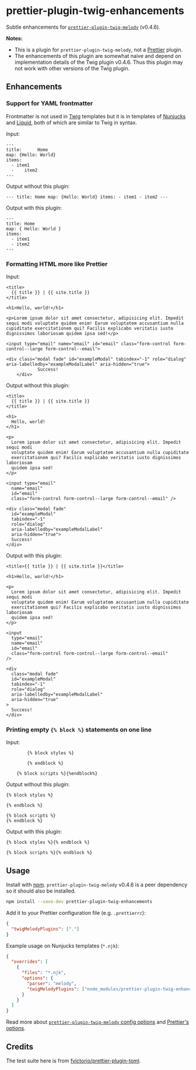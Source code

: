 # prettier-plugin-twig-enhancements

Subtle enhancements for [`prettier-plugin-twig-melody`](https://github.com/trivago/prettier-plugin-twig-melody) (v0.4.6).

**Notes:**
* This is a plugin for `prettier-plugin-twig-melody`, not a [Prettier](https://prettier.io/) plugin.
* The enhancements of this plugin are somewhat naive and depend on implementation details of the Twig plugin v0.4.6. Thus this plugin may not work with other versions of the Twig plugin.

## Enhancements

### Support for YAML frontmatter

Frontmatter is not used in [Twig](https://twig.symfony.com/) templates but it is in templates of [Nunjucks](https://mozilla.github.io/nunjucks/) and [Liquid](https://liquidjs.com/), both of which are similar to Twig in syntax.

Input:

```njk
---
title:      Home
map: {Hello: World}
items:
  - item1
  -    item2
---
```

Output without this plugin:

```njk
--- title: Home map: {Hello: World} items: - item1 - item2 ---
```

Output with this plugin:

```njk
---
title: Home
map: { Hello: World }
items:
  - item1
  - item2
---
```

### Formatting HTML more like Prettier

Input:

```njk
<title>
  {{ title }} | {{ site.title }}
</title>

<h1>Hello, world!</h1>

<p>Lorem ipsum dolor sit amet consectetur, adipisicing elit. Impedit sequi modi voluptate quidem enim! Earum voluptatem accusantium nulla cupiditate exercitationem qui? Facilis explicabo veritatis iusto dignissimos laboriosam quidem ipsa sed!</p>

<input type="email" name="email" id="email" class="form-control form-control--large form-control--email">

<div class="modal fade" id="exampleModal" tabindex="-1" role="dialog" aria-labelledby="exampleModalLabel" aria-hidden="true">
            Success!
    </div>
```

Output without this plugin:

```njk
<title>
  {{ title }} | {{ site.title }}
</title>

<h1>
  Hello, world!
</h1>

<p>
  Lorem ipsum dolor sit amet consectetur, adipisicing elit. Impedit sequi modi
  voluptate quidem enim! Earum voluptatem accusantium nulla cupiditate
  exercitationem qui? Facilis explicabo veritatis iusto dignissimos laboriosam
  quidem ipsa sed!
</p>

<input type="email"
  name="email"
  id="email"
  class="form-control form-control--large form-control--email" />

<div class="modal fade"
  id="exampleModal"
  tabindex="-1"
  role="dialog"
  aria-labelledby="exampleModalLabel"
  aria-hidden="true">
  Success!
</div>
```

Output with this plugin:

```njk
<title>{{ title }} | {{ site.title }}</title>

<h1>Hello, world!</h1>

<p>
  Lorem ipsum dolor sit amet consectetur, adipisicing elit. Impedit sequi modi
  voluptate quidem enim! Earum voluptatem accusantium nulla cupiditate
  exercitationem qui? Facilis explicabo veritatis iusto dignissimos laboriosam
  quidem ipsa sed!
</p>

<input
  type="email"
  name="email"
  id="email"
  class="form-control form-control--large form-control--email"
/>

<div
  class="modal fade"
  id="exampleModal"
  tabindex="-1"
  role="dialog"
  aria-labelledby="exampleModalLabel"
  aria-hidden="true"
>
  Success!
</div>
```

### Printing empty `{% block %}` statements on one line

Input:

```njk
        {% block styles %}

        {% endblock %}

    {% block scripts %}{%endblock%}
```

Output without this plugin:

```njk
{% block styles %}

{% endblock %}

{% block scripts %}
{% endblock %}
```

Output with this plugin:

```njk
{% block styles %}{% endblock %}

{% block scripts %}{% endblock %}
```

## Usage

Install with [npm](npmjs.com). `prettier-plugin-twig-melody` v0.4.6 is a peer dependency so it should also be installed.

```sh
npm install --save-dev prettier-plugin-twig-enhancements
```

Add it to your Prettier configuration file (e.g. `.prettierrc`):

```json
{
  "twigMelodyPlugins": ["."]
}
```

Example usage on Nunjucks templates (`*.njk`):

```json
{
  "overrides": [
    {
      "files": "*.njk",
      "options": {
        "parser": "melody",
        "twigMelodyPlugins": ["node_modules/prettier-plugin-twig-enhancements"]
      }
    }
  ]
}
```

Read more about [`prettier-plugin-twig-melody` config options](https://github.com/trivago/prettier-plugin-twig-melody#options) and [Prettier's options](https://prettier.io/docs/en/options.html).

## Credits

The test suite here is from [fvictorio/prettier-plugin-toml](https://github.com/fvictorio/prettier-plugin-toml).